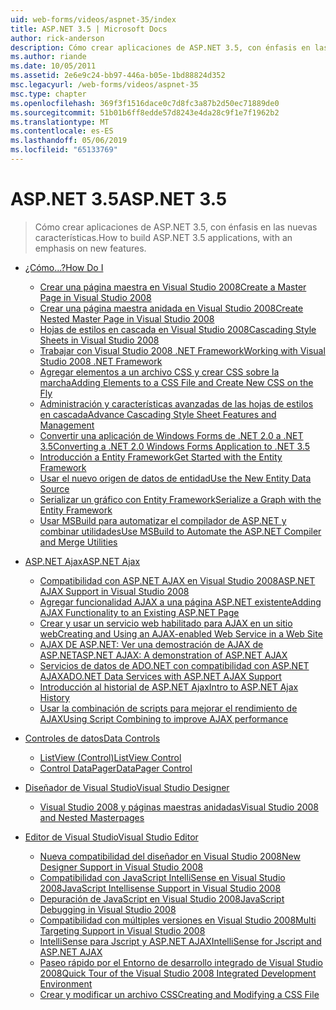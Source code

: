 ```yaml
---
uid: web-forms/videos/aspnet-35/index
title: ASP.NET 3.5 | Microsoft Docs
author: rick-anderson
description: Cómo crear aplicaciones de ASP.NET 3.5, con énfasis en las nuevas características.
ms.author: riande
ms.date: 10/05/2011
ms.assetid: 2e6e9c24-bb97-446a-b05e-1bd88824d352
msc.legacyurl: /web-forms/videos/aspnet-35
msc.type: chapter
ms.openlocfilehash: 369f3f1516dace0c7d8fc3a87b2d50ec71889de0
ms.sourcegitcommit: 51b01b6ff8edde57d8243e4da28c9f1e7f1962b2
ms.translationtype: MT
ms.contentlocale: es-ES
ms.lasthandoff: 05/06/2019
ms.locfileid: "65133769"
---
```

# <a name="aspnet-35"></a><span data-ttu-id="28fce-103">ASP.NET 3.5</span><span class="sxs-lookup"><span data-stu-id="28fce-103">ASP.NET 3.5</span></span>

> <span data-ttu-id="28fce-104">Cómo crear aplicaciones de ASP.NET 3.5, con énfasis en las nuevas características.</span><span class="sxs-lookup"><span data-stu-id="28fce-104">How to build ASP.NET 3.5 applications, with an emphasis on new features.</span></span>

- [<span data-ttu-id="28fce-105">¿Cómo...?</span><span class="sxs-lookup"><span data-stu-id="28fce-105">How Do I</span></span>](how-do-i/index.md)

    - [<span data-ttu-id="28fce-106">Crear una página maestra en Visual Studio 2008</span><span class="sxs-lookup"><span data-stu-id="28fce-106">Create a Master Page in Visual Studio 2008</span></span>](how-do-i/how-do-i-create-a-master-page-in-visual-studio-2008.md)
    - [<span data-ttu-id="28fce-107">Crear una página maestra anidada en Visual Studio 2008</span><span class="sxs-lookup"><span data-stu-id="28fce-107">Create Nested Master Page in Visual Studio 2008</span></span>](how-do-i/how-do-i-create-nested-master-page-in-visual-studio-2008.md)
    - [<span data-ttu-id="28fce-108">Hojas de estilos en cascada en Visual Studio 2008</span><span class="sxs-lookup"><span data-stu-id="28fce-108">Cascading Style Sheets in Visual Studio 2008</span></span>](how-do-i/how-do-i-cascading-style-sheets-in-visual-studio-2008.md)
    - [<span data-ttu-id="28fce-109">Trabajar con Visual Studio 2008 .NET Framework</span><span class="sxs-lookup"><span data-stu-id="28fce-109">Working with Visual Studio 2008 .NET Framework</span></span>](how-do-i/how-do-i-working-with-visual-studio-2008-net-framework.md)
    - [<span data-ttu-id="28fce-110">Agregar elementos a un archivo CSS y crear CSS sobre la marcha</span><span class="sxs-lookup"><span data-stu-id="28fce-110">Adding Elements to a CSS File and Create New CSS on the Fly</span></span>](how-do-i/how-do-i-adding-elements-to-a-css-file-and-create-new-css-on-the-fly.md)
    - [<span data-ttu-id="28fce-111">Administración y características avanzadas de las hojas de estilos en cascada</span><span class="sxs-lookup"><span data-stu-id="28fce-111">Advance Cascading Style Sheet Features and Management</span></span>](how-do-i/how-do-i-advance-cascading-style-sheet-features-and-management.md)
    - [<span data-ttu-id="28fce-112">Convertir una aplicación de Windows Forms de .NET 2.0 a .NET 3.5</span><span class="sxs-lookup"><span data-stu-id="28fce-112">Converting a .NET 2.0 Windows Forms Application to .NET 3.5</span></span>](how-do-i/how-do-i-converting-a-net-20-windows-forms-application-to-net-35.md)
    - [<span data-ttu-id="28fce-113">Introducción a Entity Framework</span><span class="sxs-lookup"><span data-stu-id="28fce-113">Get Started with the Entity Framework</span></span>](how-do-i/how-do-i-get-started-with-the-entity-framework.md)
    - [<span data-ttu-id="28fce-114">Usar el nuevo origen de datos de entidad</span><span class="sxs-lookup"><span data-stu-id="28fce-114">Use the New Entity Data Source</span></span>](how-do-i/how-do-i-use-the-new-entity-data-source.md)
    - [<span data-ttu-id="28fce-115">Serializar un gráfico con Entity Framework</span><span class="sxs-lookup"><span data-stu-id="28fce-115">Serialize a Graph with the Entity Framework</span></span>](how-do-i/how-do-i-serialize-a-graph-with-the-entity-framework.md)
    - [<span data-ttu-id="28fce-116">Usar MSBuild para automatizar el compilador de ASP.NET y combinar utilidades</span><span class="sxs-lookup"><span data-stu-id="28fce-116">Use MSBuild to Automate the ASP.NET Compiler and Merge Utilities</span></span>](how-do-i/how-do-i-use-msbuild-to-automate-the-aspnet-compiler-and-merge-utilities.md)
- [<span data-ttu-id="28fce-117">ASP.NET Ajax</span><span class="sxs-lookup"><span data-stu-id="28fce-117">ASP.NET Ajax</span></span>](aspnet-ajax/index.md)

    - [<span data-ttu-id="28fce-118">Compatibilidad con ASP.NET AJAX en Visual Studio 2008</span><span class="sxs-lookup"><span data-stu-id="28fce-118">ASP.NET AJAX Support in Visual Studio 2008</span></span>](aspnet-ajax/aspnet-ajax-support-in-visual-studio-2008.md)
    - [<span data-ttu-id="28fce-119">Agregar funcionalidad AJAX a una página ASP.NET existente</span><span class="sxs-lookup"><span data-stu-id="28fce-119">Adding AJAX Functionality to an Existing ASP.NET Page</span></span>](aspnet-ajax/adding-ajax-functionality-to-an-existing-aspnet-page.md)
    - [<span data-ttu-id="28fce-120">Crear y usar un servicio web habilitado para AJAX en un sitio web</span><span class="sxs-lookup"><span data-stu-id="28fce-120">Creating and Using an AJAX-enabled Web Service in a Web Site</span></span>](aspnet-ajax/creating-and-using-an-ajax-enabled-web-service-in-a-web-site.md)
    - [<span data-ttu-id="28fce-121">AJAX DE ASP.NET: Ver una demostración de AJAX de ASP.NET</span><span class="sxs-lookup"><span data-stu-id="28fce-121">ASP.NET AJAX: A demonstration of ASP.NET AJAX</span></span>](aspnet-ajax/aspnet-ajax-a-demonstration-of-aspnet-ajax.md)
    - [<span data-ttu-id="28fce-122">Servicios de datos de ADO.NET con compatibilidad con ASP.NET AJAX</span><span class="sxs-lookup"><span data-stu-id="28fce-122">ADO.NET Data Services with ASP.NET AJAX Support</span></span>](aspnet-ajax/adonet-data-services-with-aspnet-ajax-support.md)
    - [<span data-ttu-id="28fce-123">Introducción al historial de ASP.NET Ajax</span><span class="sxs-lookup"><span data-stu-id="28fce-123">Intro to ASP.NET Ajax History</span></span>](aspnet-ajax/introduction-to-aspnet-ajax-history.md)
    - [<span data-ttu-id="28fce-124">Usar la combinación de scripts para mejorar el rendimiento de AJAX</span><span class="sxs-lookup"><span data-stu-id="28fce-124">Using Script Combining to improve AJAX performance</span></span>](aspnet-ajax/using-script-combining-to-improve-ajax-performance.md)
- [<span data-ttu-id="28fce-125">Controles de datos</span><span class="sxs-lookup"><span data-stu-id="28fce-125">Data Controls</span></span>](data-controls/index.md)

    - [<span data-ttu-id="28fce-126">ListView (Control)</span><span class="sxs-lookup"><span data-stu-id="28fce-126">ListView Control</span></span>](data-controls/the-listview-control.md)
    - [<span data-ttu-id="28fce-127">Control DataPager</span><span class="sxs-lookup"><span data-stu-id="28fce-127">DataPager Control</span></span>](data-controls/the-datapager-control.md)
- [<span data-ttu-id="28fce-128">Diseñador de Visual Studio</span><span class="sxs-lookup"><span data-stu-id="28fce-128">Visual Studio Designer</span></span>](visual-studio-designer/index.md)

    - [<span data-ttu-id="28fce-129">Visual Studio 2008 y páginas maestras anidadas</span><span class="sxs-lookup"><span data-stu-id="28fce-129">Visual Studio 2008 and Nested Masterpages</span></span>](visual-studio-designer/visual-studio-2008-and-nested-masterpages.md)
- [<span data-ttu-id="28fce-130">Editor de Visual Studio</span><span class="sxs-lookup"><span data-stu-id="28fce-130">Visual Studio Editor</span></span>](visual-studio-editor/index.md)

    - [<span data-ttu-id="28fce-131">Nueva compatibilidad del diseñador en Visual Studio 2008</span><span class="sxs-lookup"><span data-stu-id="28fce-131">New Designer Support in Visual Studio 2008</span></span>](visual-studio-editor/new-designer-support-in-visual-studio-2008.md)
    - [<span data-ttu-id="28fce-132">Compatibilidad con JavaScript IntelliSense en Visual Studio 2008</span><span class="sxs-lookup"><span data-stu-id="28fce-132">JavaScript Intellisense Support in Visual Studio 2008</span></span>](visual-studio-editor/javascript-intellisense-support-in-visual-studio-2008.md)
    - [<span data-ttu-id="28fce-133">Depuración de JavaScript en Visual Studio 2008</span><span class="sxs-lookup"><span data-stu-id="28fce-133">JavaScript Debugging in Visual Studio 2008</span></span>](visual-studio-editor/javascript-debugging-in-visual-studio-2008.md)
    - [<span data-ttu-id="28fce-134">Compatibilidad con múltiples versiones en Visual Studio 2008</span><span class="sxs-lookup"><span data-stu-id="28fce-134">Multi Targeting Support in Visual Studio 2008</span></span>](visual-studio-editor/multi-targeting-support-in-visual-studio-2008.md)
    - [<span data-ttu-id="28fce-135">IntelliSense para Jscript y ASP.NET AJAX</span><span class="sxs-lookup"><span data-stu-id="28fce-135">IntelliSense for Jscript and ASP.NET AJAX</span></span>](visual-studio-editor/intellisense-for-jscript-and-aspnet-ajax.md)
    - [<span data-ttu-id="28fce-136">Paseo rápido por el Entorno de desarrollo integrado de Visual Studio 2008</span><span class="sxs-lookup"><span data-stu-id="28fce-136">Quick Tour of the Visual Studio 2008 Integrated Development Environment</span></span>](visual-studio-editor/quick-tour-of-the-visual-studio-2008-integrated-development-environment.md)
    - [<span data-ttu-id="28fce-137">Crear y modificar un archivo CSS</span><span class="sxs-lookup"><span data-stu-id="28fce-137">Creating and Modifying a CSS File</span></span>](visual-studio-editor/creating-and-modifying-a-css-file.md)
